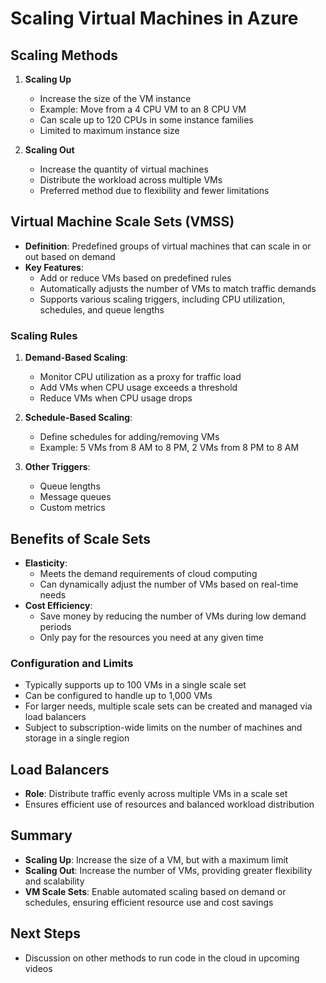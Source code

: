 # Scaling Virtual Machines in Azure

## Scaling Methods
1. **Scaling Up**
   - Increase the size of the VM instance
   - Example: Move from a 4 CPU VM to an 8 CPU VM
   - Can scale up to 120 CPUs in some instance families
   - Limited to maximum instance size

2. **Scaling Out**
   - Increase the quantity of virtual machines
   - Distribute the workload across multiple VMs
   - Preferred method due to flexibility and fewer limitations

## Virtual Machine Scale Sets (VMSS)
- **Definition**: Predefined groups of virtual machines that can scale in or out based on demand
- **Key Features**:
  - Add or reduce VMs based on predefined rules
  - Automatically adjusts the number of VMs to match traffic demands
  - Supports various scaling triggers, including CPU utilization, schedules, and queue lengths

### Scaling Rules
1. **Demand-Based Scaling**:
   - Monitor CPU utilization as a proxy for traffic load
   - Add VMs when CPU usage exceeds a threshold
   - Reduce VMs when CPU usage drops

2. **Schedule-Based Scaling**:
   - Define schedules for adding/removing VMs
   - Example: 5 VMs from 8 AM to 8 PM, 2 VMs from 8 PM to 8 AM

3. **Other Triggers**:
   - Queue lengths
   - Message queues
   - Custom metrics

## Benefits of Scale Sets
- **Elasticity**:
  - Meets the demand requirements of cloud computing
  - Can dynamically adjust the number of VMs based on real-time needs
- **Cost Efficiency**:
  - Save money by reducing the number of VMs during low demand periods
  - Only pay for the resources you need at any given time

### Configuration and Limits
- Typically supports up to 100 VMs in a single scale set
- Can be configured to handle up to 1,000 VMs
- For larger needs, multiple scale sets can be created and managed via load balancers
- Subject to subscription-wide limits on the number of machines and storage in a single region

## Load Balancers
- **Role**: Distribute traffic evenly across multiple VMs in a scale set
- Ensures efficient use of resources and balanced workload distribution

## Summary
- **Scaling Up**: Increase the size of a VM, but with a maximum limit
- **Scaling Out**: Increase the number of VMs, providing greater flexibility and scalability
- **VM Scale Sets**: Enable automated scaling based on demand or schedules, ensuring efficient resource use and cost savings

## Next Steps
- Discussion on other methods to run code in the cloud in upcoming videos